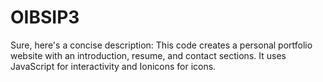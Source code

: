 # OIBSIP3
Sure, here's a concise description:  This code creates a personal portfolio website with an introduction, resume, and contact sections. It uses JavaScript for interactivity and Ionicons for icons.
